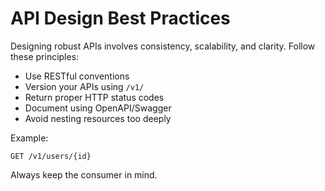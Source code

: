 # API Design Best Practices

Designing robust APIs involves consistency, scalability, and clarity. Follow these principles:

- Use RESTful conventions
- Version your APIs using `/v1/`
- Return proper HTTP status codes
- Document using OpenAPI/Swagger
- Avoid nesting resources too deeply

Example:
```
GET /v1/users/{id}
```

Always keep the consumer in mind.